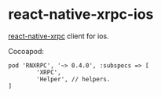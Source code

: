 # react-native-xrpc-ios

[react-native-xrpc](https://github.com/webee/react-native-xrpc) client for ios.

Cocoapod:
```
pod 'RNXRPC', '~> 0.4.0', :subspecs => [
        'XRPC',
        'Helper', // helpers.
]
```
